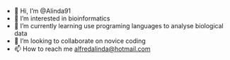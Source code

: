 - 👋 Hi, I’m @Alinda91
- 👀 I’m interested in bioinformatics 
- 🌱 I’m currently learning use programing languages to analyse biological data
- 💞️ I’m looking to collaborate on novice coding
- 📫 How to reach me alfredalinda@hotmail.com

<!---
Alinda91/Alinda91 is a ✨ special ✨ repository because its `README.md` (this file) appears on your GitHub profile.
You can click the Preview link to take a look at your changes.
--->
